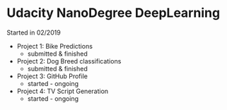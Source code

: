 # Udacity NanoDegree DeepLearning 

Started in 02/2019

* Project 1: Bike Predictions
  *  submitted & finished
* Project 2: Dog Breed classifications
  *  submitted & finished
* Project 3: GitHub Profile
  *  started - ongoing 
* Project 4: TV Script Generation
  *  started - ongoing
